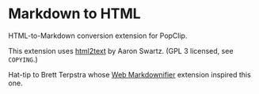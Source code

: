 # Markdown to HTML

HTML-to-Markdown conversion extension for PopClip.

This extension uses [html2text](https://pypi.python.org/pypi/html2text/3.200.3) by Aaron Swartz. (GPL 3 licensed, see `COPYING`.)

Hat-tip to Brett Terpstra whose [Web Markdownifier](http://brettterpstra.com/2013/12/23/web-markdownifier-for-popclip/) extension inspired this one.